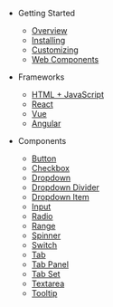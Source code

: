 - Getting Started
  - [Overview](/)
  - [Installing](getting-started/installing.md)
  - [Customizing](getting-started/customizing.md)
  - [Web Components](getting-started/web-components.md)

- Frameworks
  - [HTML + JavaScript](frameworks/html-javascript.md)
  - [React](frameworks/react.md)
  - [Vue](frameworks/vue.md)
  - [Angular](frameworks/angular.md)

- Components
  - [Button](components/button.md)
  - [Checkbox](components/checkbox.md)
  - [Dropdown](components/dropdown.md)
  - [Dropdown Divider](components/dropdown-divider.md)
  - [Dropdown Item](components/dropdown-item.md)
  - [Input](components/input.md)
  - [Radio](components/radio.md)
  - [Range](components/range.md)
  - [Spinner](components/spinner.md)
  - [Switch](components/switch.md)
  - [Tab](components/tab.md)
  - [Tab Panel](components/tab-panel.md)
  - [Tab Set](components/tab-set.md)
  - [Textarea](components/textarea.md)
  - [Tooltip](components/tooltip.md)